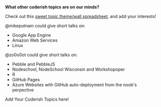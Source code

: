**What other coderish topics are on our minds?**

Check out this [sweet topic theme/wall spreadsheet](https://docs.google.com/spreadsheets/d/1j24u_0kdBxxX_sCi2Rl-9sQTBsbh0GfM8vxMD81nECY/edit#gid=0), and add your interests!

@mikeputnam could give short talks on:
+ Google App Engine
+ Amazon Web Services
+ Linux

@zo0o0ot could give short talks on:
+ Pebble and PebbleJS
+ Nodeschool, NodeSchool Wisconsin and Workshopoper
+ R
+ GitHub Pages
+ Azure Websites with GitHub auto-deployment from the noob's perpective

Add Your Coderish Topics here!
